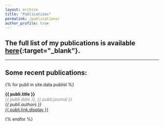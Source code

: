 ```yaml
---
layout: archive
title: "Publications"
permalink: /publications/
author_profile: true
---
```


## The full list of my publications is available [here](https://ui.adsabs.harvard.edu/search/q=%20author%3A%22lico%2C%20rocco%22&sort=date%20desc%2C%20bibcode%20desc&p_=0){:target="\_blank"}.
---

## Some recent publications:

{% for publi in site.data.publist %}

 <strong> {{ publi.title }} </strong> <br />
 <span style="color:grey"> <em>{{ publi.date }},  {{ publi.journal }} </em> </span> <br />
  <em>{{ publi.authors }} </em><br /> <a href="{{ publi.link.url }}">{{ publi.link.display }}</a>
 
{% endfor %}





